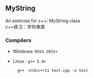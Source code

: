 ## MyString
An exercise for c++: MyString class<br>
c++练习：字符串类

### Compilers
* Windows:  `MSVS 2015+`
* Linux  :  `g++ 5.0+`<br>

        g++ -std=c++11 test.cpp -o test
